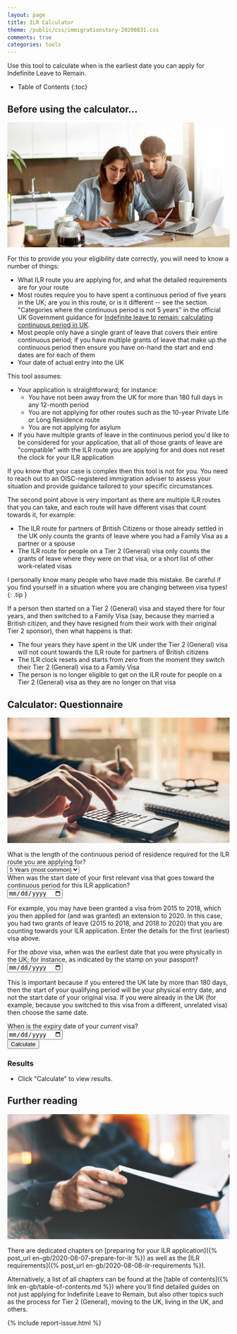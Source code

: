 ```yaml
---
layout: page
title: ILR Calculator
theme: /public/css/immigrationstory-20200831.css
comments: true
categories: tools
---
```


Use this tool to calculate when is the earliest date you can apply for Indefinite Leave to Remain. 

* Table of Contents
{:toc}

## Before using the calculator...
![](/assets/ilr-calculator-understand-rules.jpg)

For this to provide you your eligibility date correctly, you will need to know a number of things:

* What ILR route you are applying for, and what the detailed requirements are for your route
* Most routes require you to have spent a continuous period of five years in the UK; are you in this route, or is it different -- see the section "Categories where the continuous
period is not 5 years" in the official UK Government guidance for [Indefinite leave to remain: calculating continuous period in UK](https://www.gov.uk/government/publications/indefinite-leave-to-remain-calculating-continuous-period-in-uk).
* Most people only have a single grant of leave that covers their entire continuous period; if you have multiple grants of leave that make up the continuous period then ensure you have on-hand the start and end dates are for each of them
* Your date of actual entry into the UK

This tool assumes:

* Your application is straightforward; for instance:
  * You have not been away from the UK for more than 180 full days in any 12-month period
  * You are not applying for other routes such as the 10-year Private Life or Long Residence route
  * You are not applying for asylum
* If you have multiple grants of leave in the continuous period you'd like to be considered for your application, that all of those grants of leave are "compatible" with the ILR route you are applying for and does not reset the clock for your ILR application

If you know that your case is complex then this tool is not for you. You need to reach out to an OISC-registered immigration adviser to assess your situation and provide guidance tailored to your specific circumstances.

The second point above is very important as there are multiple ILR routes that you can take, and each route will have different visas that count towards it, for example:

* The ILR route for partners of British Citizens or those already settled in the UK only counts the grants of leave where you had a Family Visa as a partner or a spouse
* The ILR route for people on a Tier 2 (General) visa only counts the grants of leave where they were on that visa, or a short list of other work-related visas

I personally know many people who have made this mistake. Be careful if you find yourself in a situation where you are changing between visa types!
{: .tip }

If a person then started on a Tier 2 (General) visa and stayed there for four years, and then switched to a Family Visa (say, because they married a British citizen, and they have resigned from their work with their original Tier 2 sponsor), then what happens is that:

* The four years they have spent in the UK under the Tier 2 (General) visa will not count towards the ILR route for partners of British citizens
* The ILR clock resets and starts from zero from the moment they switch their Tier 2 (General) visa to a Family Visa
* The person is no longer eligible to get on the ILR route for people on a Tier 2 (General) visa as they are no longer on that visa

## Calculator: Questionnaire
![](/assets/ilr-calculator.jpg)

<form id="ilr-calculator">
  <div class="box">
  <div class="field">
    <label class="label">What is the length of the continuous period of residence required for the ILR route you are applying for?</label>
    <div class="control">
      <div class="select" required>
        <select name="continuous-period-duration">
          <option value="5">5 Years (most common)</option>
          <option value="3">3 Years</option>
          <option value="2">2 Years</option>
        </select>
      </div>
    </div>
  </div>
  <div class="field">
    <label class="label">When was the start date of your first relevant visa that goes toward the continuous period for this ILR application?</label>
    <div class="control">
      <input class="input" type="date" name="first-visa-start-date" required>
    </div>
    <p class="help">For example, you may have been granted a visa from 2015 to 2018, which you then applied for (and was granted) an extension to 2020. In this case, you had two grants of leave (2015 to 2018, and 2018 to 2020) that you are counting towards your ILR application. Enter the details for the first (earliest) visa above.</p>
  </div>
  <div class="field">
    <label class="label">For the <em>above</em> visa, when was the earliest date that you were physically in the UK; for instance, as indicated by the stamp on your passport?</label>
    <div class="control">
      <input class="input" type="date" name="physical-entry-date" required>
    </div>
    <p class="help">This is important because if you entered the UK late by more than 180 days, then the start of your qualifying period will be your physical entry date, and not the start date of your original visa. If you were already in the UK (for example, because you switched to this visa from a different, unrelated visa) then choose the same date.</p>
  </div>
  <div class="field">
    <label class="label">When is the expiry date of your <em>current</em> visa?</label>
    <div class="control">
      <input class="input" type="date" name="current-visa-end-date" required>
    </div>
  </div>
  </div>
  <div class="field">
    <div class="control">
      <button class="button is-primary is-fullwidth">Calculate</button>
    </div>
  </div>
</form>

### Results

<ul id="ilr-calculator-observations"><li>Click "Calculate" to view results.</li></ul>

<script>

  document.getElementById("ilr-calculator").addEventListener("submit", function(event) {

    const ONE_DAY = 24 * 60 * 60 * 1000;

    event.preventDefault();

    // Inputs

    var firstVisaStartDate = new Date(event.target.elements["first-visa-start-date"].value);
    var physicalEntryDate = new Date(event.target.elements["physical-entry-date"].value);
    var currentVisaEndDate = new Date(event.target.elements["current-visa-end-date"].value);
    var delayedEntry = (physicalEntryDate - firstVisaStartDate) / ONE_DAY;
    var continuousPeriodDuration = parseInt(event.target.elements["continuous-period-duration"].value, 10);

    // Outputs

    var observations = document.getElementById("ilr-calculator-observations");

    // Main logic

    observations.innerHTML = "";
    var observation;

    var qualifyingPeriodStartDate;

    if (delayedEntry > 180) {
      qualifyingPeriodStartDate = physicalEntryDate;
      observation = document.createElement("li");
      observation.appendChild(document.createTextNode("Your physical entry date into the UK is " + delayedEntry + " days (which is more than 180 days) after your leave was granted; thus the start date of your qualifying period for this ILR application is " + qualifyingPeriodStartDate.toLocaleDateString() + " which was when you entered the UK."));
      observations.appendChild(observation);
    } else if (delayedEntry < 0) {
      qualifyingPeriodStartDate = firstVisaStartDate;
      observation = document.createElement("li");
      observation.appendChild(document.createTextNode("Your physical entry date into the UK is earlier than the start date of your relevant grant of leave for this ILR application. We assume this is because you were already in the UK before, but on a different and unrelated visa. Your qualifying period start date is thus " + qualifyingPeriodStartDate.toLocaleDateString() + " which was when your visa was granted."));
      observations.appendChild(observation);
    } else if (delayedEntry == 0) {
      qualifyingPeriodStartDate = firstVisaStartDate;
      observation = document.createElement("li");
      observation.appendChild(document.createTextNode("Your qualifying period start date is " + qualifyingPeriodStartDate.toLocaleDateString() + " which was when your visa was granted, the same date as when you physically entered the UK."));
      observations.appendChild(observation);
      observation = document.createElement("li");
    } else {
      qualifyingPeriodStartDate = firstVisaStartDate;
      var nextYear = new Date(qualifyingPeriodStartDate.getFullYear() + 1, qualifyingPeriodStartDate.getMonth(), qualifyingPeriodStartDate.getDate() - 1);
      var remainingAllowance = 180 - delayedEntry;
      observation = document.createElement("li");
      observation.appendChild(document.createTextNode("You have entered the UK " + delayedEntry + " " + (delayedEntry == 1 ? "day" : "days") + " after the start date of your visa. As this is still within the 180-day allowance, it will be counted as an allowable absence and your qualifying period start date is " + qualifyingPeriodStartDate.toLocaleDateString() + " which was when your visa was granted."));
      observations.appendChild(observation);
      observation = document.createElement("li");
      if (remainingAllowance == 0) {
        observation.appendChild(document.createTextNode("You must ensure that you have not spent any full days outside the UK at all from " + physicalEntryDate.toLocaleDateString() + " to " + nextYear.toLocaleDateString() + " as it will bring you above the 180-day limit of allowed absences in any 12-month period."));
        observations.appendChild(observation);
      } else {
        observation.appendChild(document.createTextNode("You must ensure that you have not been outside the UK for more than " + remainingAllowance + " full " + (remainingAllowance == 1 ? "day" : "days") + " from " + physicalEntryDate.toLocaleDateString() + " to " + nextYear.toLocaleDateString() + " as it will bring you above the 180-day limit of allowed absences in any 12-month period."));
        observations.appendChild(observation);
      }
    }

    var qualifyingPeriodEndDate = new Date(qualifyingPeriodStartDate.getFullYear() + continuousPeriodDuration, qualifyingPeriodStartDate.getMonth(), qualifyingPeriodStartDate.getDate() - 1);
    observation = document.createElement("li");
    observation.appendChild(document.createTextNode("The end date of your qualifying period for this ILR application is " + qualifyingPeriodEndDate.toLocaleDateString() + "."));
    observations.appendChild(observation);

    var earliestIlrApplicationDate = new Date(qualifyingPeriodEndDate.getFullYear(), qualifyingPeriodEndDate.getMonth(), qualifyingPeriodEndDate.getDate() - 28);
    observation = document.createElement("li");
    observation.appendChild(document.createTextNode("Your earliest ILR application date is on " + earliestIlrApplicationDate.toLocaleDateString() + ". Do not submit an application before this date as otherwise your application will be rejected and no refund will be given. If you spend or have spent more than 180 full days in any 12-month period between " + qualifyingPeriodStartDate.toLocaleDateString() + " and " + earliestIlrApplicationDate.toLocaleDateString() + " then your ILR clock will reset and your earliest ILR application date will change. If this is the case then do not use the date above as it is invalid; you must work out the dates given your circumstances or consult with an immigration adviser."));
    observations.appendChild(observation);

    if (earliestIlrApplicationDate > currentVisaEndDate) {
      observation = document.createElement("li");
      observation.appendChild(document.createTextNode("Your current visa expires before your earliest ILR application date. You will need to extend your visa before you can eventually apply for an ILR."));
      observations.appendChild(observation);
    }


  });

</script>

## Further reading
![](/assets/ilr-calculator-further-reading.jpg)

There are dedicated chapters on [preparing for your ILR application]({% post_url en-gb/2020-08-07-prepare-for-ilr %}) as well as the [ILR requirements]({% post_url en-gb/2020-08-08-ilr-requirements %}).

Alternatively, a list of all chapters can be found at the [table of contents]({% link en-gb/table-of-contents.md %}) where you'll find detailed guides on not just applying for Indefinite Leave to Remain, but also other topics such as the process for Tier 2 (General), moving to the UK, living in the UK, and others.

{% include report-issue.html %}